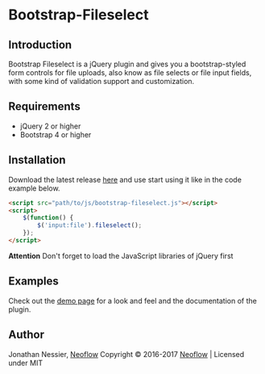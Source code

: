 # Bootstrap-Fileselect
## Introduction
Bootstrap Fileselect is a jQuery plugin and gives you a bootstrap-styled form
controls for file uploads, also know as file selects or file input fields, with
some kind of validation support and customization.

## Requirements
* jQuery 2 or higher
* Bootstrap 4 or higher

## Installation
Download the latest release [here](https://github.com/Neoflow/Bootstrap-Fileselect/releases) and use start using it like in the code example
below.
```html
<script src="path/to/js/bootstrap-fileselect.js"></script>
<script>
    $(function() {
        $('input:file').fileselect();
    });
</script>
```

**Attention** Don't forget to load the JavaScript libraries of jQuery first

## Examples
Check out the [demo page](https://rawgit.com/Neoflow/Bootstrap-Fileselect/master/demo/index.html)
for a look and feel and  the documentation of the plugin.

## Author
Jonathan Nessier, [Neoflow](https://www.neoflow.ch)
Copyright © 2016-2017 [Neoflow](https://www.neoflow.ch) | Licensed under MIT